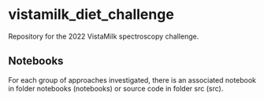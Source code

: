 # vistamilk_diet_challenge
Repository for the 2022 VistaMilk spectroscopy challenge.

## Notebooks
For each group of approaches investigated, there is an associated notebook in folder notebooks (notebooks) or source code in folder src (src).
